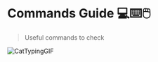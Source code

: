 # Commands Guide 💻⌨️🖱️

> Useful commands to check

![CatTypingGIF](https://user-images.githubusercontent.com/69768496/225409527-d48924d1-9a9e-4a9c-81cd-4eeb569efd94.gif)

